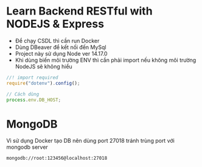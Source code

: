 # Learn Backend RESTful with NODEJS & Express

- Để chạy CSDL thì cần run Docker
- Dùng DBeaver để kết nối đến MySql
- Project này sử dụng Node ver 14.17.0
- Khi dùng biến môi trường ENV thì cần phải import nếu không môi trường NodeJS sẽ không hiểu

```js
//! import required
require("dotenv").config();

// Cách dùng
process.env.DB_HOST;
```

# MongoDB

Vì sử dụng Docker tạo DB nên dùng port 27018 tránh trùng port với mongodb server

```
mongodb://root:123456@localhost:27018
```
